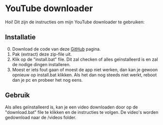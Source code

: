 # YouTube downloader
Hoi! Dit zijn de instructies om mijn YouTube downloader te gebruiken:

## Installatie
0. Download de code van deze [GitHub](https://github.com/arthur-adriansens/YT-downloader/archive/refs/heads/main.zip) pagina.
1. Pak (extract) deze zip-file uit.
2. Klik op de "install.bat" file. Dit zal checken of alles geïnstalleerd is en zal de nodige dingen installeren.
3. Moest er iets fout gaan of moest de app niet werken, dan kan je gewoon opnieuw op install.bat klikken. Als het dan nog steeds niet werkt, reboot dan je pc en probeer het nog eens.

## Gebruik
Als alles geïnstalleerd is, kan je een video downloaden door op de "download.bat" file te klikken en de instructies te volgen. De video's worden gedownload naar de /videos folder.
